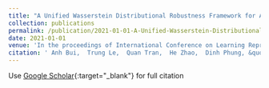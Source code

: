 ```yaml
---
title: "A Unified Wasserstein Distributional Robustness Framework for Adversarial Training"
collection: publications
permalink: /publication/2021-01-01-A-Unified-Wasserstein-Distributional-Robustness-Framework-for-Adversarial-Training
date: 2021-01-01
venue: 'In the proceedings of International Conference on Learning Representations'
citation: ' Anh Bui,  Trung Le,  Quan Tran,  He Zhao,  Dinh Phung, &quot;A Unified Wasserstein Distributional Robustness Framework for Adversarial Training.&quot; In the proceedings of International Conference on Learning Representations, 2021.'
---
```

Use [Google Scholar](https://scholar.google.com/scholar?q=A+Unified+Wasserstein+Distributional+Robustness+Framework+for+Adversarial+Training){:target="_blank"} for full citation